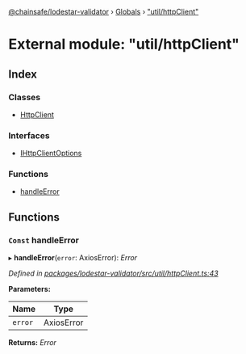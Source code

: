 [@chainsafe/lodestar-validator](../README.md) › [Globals](../globals.md) › ["util/httpClient"](_util_httpclient_.md)

# External module: "util/httpClient"

## Index

### Classes

* [HttpClient](../classes/_util_httpclient_.httpclient.md)

### Interfaces

* [IHttpClientOptions](../interfaces/_util_httpclient_.ihttpclientoptions.md)

### Functions

* [handleError](_util_httpclient_.md#const-handleerror)

## Functions

### `Const` handleError

▸ **handleError**(`error`: AxiosError): *Error*

*Defined in [packages/lodestar-validator/src/util/httpClient.ts:43](https://github.com/ChainSafe/lodestar/blob/a7b4c5ad0/packages/lodestar-validator/src/util/httpClient.ts#L43)*

**Parameters:**

Name | Type |
------ | ------ |
`error` | AxiosError |

**Returns:** *Error*
